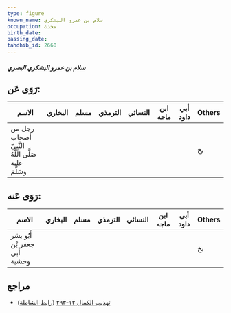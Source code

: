 ```yaml
---
type: figure
known_name: سلام بن عمرو اليشكري
occupation: محدث
birth_date:
passing_date:
tahdhib_id: 2660
---
```

##### سلام بن عمرو اليشكري البصري

## رَوَى عَن:
| الاسم                                               | البخاري | مسلم | الترمذي | النسائي | ابن ماجه | أبي داود | Others |
| --------------------------------------------------- | ------- | ---- | ------- | ------- | -------- | -------- | ------ |
| رجل من أصحاب النَّبِيّ صَلَّى اللَّهُ عليه وسَلَّمَ |         |      |         |         |          |          | بخ     |
## رَوَى عَنه:
| الاسم                         | البخاري | مسلم | الترمذي | النسائي | ابن ماجه | أبي داود | Others |
| ----------------------------- | ------- | ---- | ------- | ------- | -------- | -------- | ------ |
| أَبُو بشر جعفر بْن أَبي وحشية |         |      |         |         |          |          | بخ     |
## مراجع
- [تهذيب الكمال ١٢-٢٩٣](obsidian://open?vault=Tahdhib-al-Kamal&file=Figures/٢٦٦٠-سلام%20بن%20عمرو%20اليشكري%20البصري) ([رابط الشاملة](https://shamela.ws/book/3722/6066))
